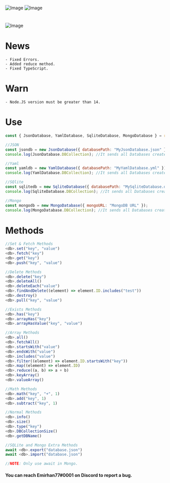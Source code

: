 ![Image](https://img.shields.io/npm/v/erax.db?color=%2351F9C0&label=erax.db)
![Image](https://img.shields.io/npm/dt/erax.db.svg?color=%2351FC0&maxAge=3600)

#

![Image](https://nodei.co/npm/erax.db.png?downloads=true&downloadRank=true&stars=true)

# News

```npm
- Fixed Errors.
- Added reduce method.
- Fixed TypeScript.
```

# Warn

```npm
- Node.JS version must be greater than 14.
```

# Use

```js
const { JsonDatabase, YamlDatabase, SqliteDatabase, MongoDatabase } = require("erax.db");

//JSON
const jsondb = new JsonDatabase({ databasePath: "MyJsonDatabase.json" });
console.log(JsonDatabase.DBCollection); //It sends all Databases created for Json to the console.

//Yaml
const yamldb = new YamlDatabase({ databasePath: "MyYamlDatabase.yml" });
console.log(YamlDatabase.DBCollection); //It sends all Databases created for Yaml to the console.

//SQlite
const sqlitedb = new SqliteDatabase({ databasePath: "MySqliteDatabase.db" });
console.log(SqliteDatabase.DBCollection); //It sends all Databases created for Sqlite to the console.

//Mongo
const mongodb = new MongoDatabase({ mongoURL: "MongoDB URL" });
console.log(MongoDatabase.DBCollection); //It sends all Databases created for Mongo to the console.
```

# Methods

```js
//Set & Fetch Methods
<db>.set("key", "value")
<db>.fetch("key")
<db>.get("key")
<db>.push("key", "value")

//Delete Methods
<db>.delete("key")
<db>.deleteAll()
<db>.deleteEach("value")
<db>.findAndDelete((element) => element.ID.includes("test"))
<db>.destroy()
<db>.pull("key", "value")

//Exists Methods
<db>.has("key")
<db>.arrayHas("key")
<db>.arrayHasValue("key", "value")

//Array Methods
<db>.all()
<db>.fetchAll()
<db>.startsWith("value")
<db>.endsWith("value")
<db>.includes("value")
<db>.filter((element) => element.ID.startsWith("key"))
<db>.map((element) => element.ID)
<db>.reduce((a, b) => a + b)
<db>.keyArray()
<db>.valueArray()

//Math Methods
<db>.math("key", "+", 1)
<db>.add("key", 1)
<db>.subtract("key", 1)

//Normal Methods
<db>.info()
<db>.size()
<db>.type("key")
<db>.DBCollectionSize()
<db>.getDBName()

//SQLite and Mongo Extra Methods
await <db>.export("database.json")
await <db>.import("database.json")

//NOTE: Only use await in Mongo.
```

#### You can reach Emirhan77#0001 on Discord to report a bug.

